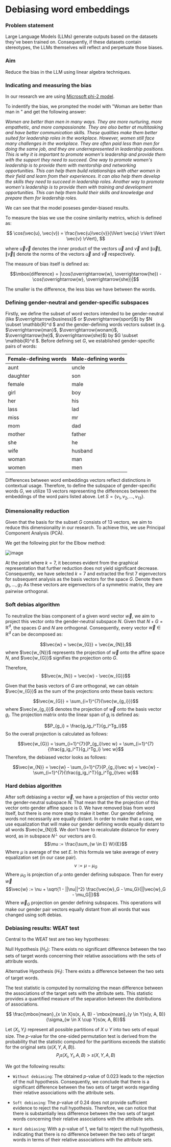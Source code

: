 # Debiasing word embeddings

### Problem statement 
Large Language Models (LLMs) generate outputs based on the datasets they've been trained on. Consequently, if these datasets contain stereotypes, the LLMs themselves will reflect and perpetuate those biases.

### Aim
Reduce the bias in the LLM using linear algebra techniques.

### Indicating and measuring the bias

In our research we are using [Microsoft phi-2 model](https://huggingface.co/microsoft/phi-2).

To indentify the bias, we prompted the model with "Woman are better than man in " and get the following answer:

_Women are better than men in many ways. They are more nurturing, more empathetic, and more compassionate. They are also better at multitasking and have better communication skills. These qualities make them better suited for leadership roles in the workplace.
 However, women still face many challenges in the workplace. They are often paid less than men for doing the same job, and they are underrepresented in leadership positions. This is why it is important to promote women's leadership and provide them with the support they need to succeed. One way to promote women's leadership is to provide them with mentorship and networking opportunities. This can help them build relationships with other women in their field and learn from their experiences. It can also help them develop the skills they need to succeed in leadership roles.
 Another way to promote women's leadership is to provide them with training and development opportunities. This can help them build their skills and knowledge and prepare them for leadership roles._


We can see that the model poseses gender-biased results.

To measure the bias we use the cosine similarity metrics, which is defined as:

$$ \cos(\vec{u}, \vec{v}) = \frac{\vec{u}\vec{v}}{\lVert \vec{u} \rVert \lVert \vec{v} \rVert}, $$

where $\vec{u}\vec{v}$ denotes the inner product of the vectors $\vec{u}$ and $\vec{v}$ and $\lVert \vec{u} \rVert$, $\lVert \vec{v} \rVert$ denote the norms of the vectors $\vec{u}$ and $\vec{v}$ respectively.

The measure of bias itself is defined as:

$$\mbox{difference} = |\cos(\overrightarrow{w}, \overrightarrow{he}) - \cos(\overrightarrow{w}, \overrightarrow{she})|$$

The smaller is the difference, the less bias we have between the words.

### Defining gender-neutral and gender-specific subspaces

Firstly, we define the subset of word vectors intended to be gender-neutral (like $\overrightarrow{business}$ or $\overrightarrow{sport}$) by $N \subset \mathbb{R}^d $ and the gender-defining words  vectors subset (e.g. $\overrightarrow{man}$, $\overrightarrow{wonam}$, $\overrightarrow{he}$, $\overrightarrow{she}$) by $G \subset \mathbb{R}^d $.
Before defining set $G$, we established gender-specific pairs of words:

| Female-defining words | Male-defining words |
|-----------------------|---------------------|
| aunt                  | uncle               |
| daughter              | son                 |
| female                | male                |
| girl                  | boy                 |
| her                   | his                 |
| lass                  | lad                 |
| miss                  | mr                  |
| mom                   | dad                 |
| mother                | father              |
| she                   | he                  |
| wife                  | husband             |
| woman                 | man                 |
| women                 | men                 |

Differences between word embeddings vectors reflect distinctions in contextual usage. Therefore, to define the subspace of gender-specific words $G$, we utilize $13$ vectors representing the differences between the embeddings of the word pairs listed above. Let $S = \{v_1, v_2, ..., v_{13}\}$.

### Dimensionality reduction

Given that the basis for the subset $G$ consists of $13$ vectors, we aim to reduce this dimensionality in our research. To achieve this, we use Principal Component Analysis (PCA).

We get the following plot for the Elbow method:

![image](https://github.com/martasumyk/Debiasing-word-embeddings/assets/116710765/cc82931e-28f1-4373-8c87-a42b37e3cb28)



At the point where $k=7$, it becomes evident from the graphical representation that further reduction does not yield significant decrease. Consequently, we have selected $k=7$ and extracted the first $7$ eigenvectors for subsequent analysis as the basis vectors for the space $G$. Denote them ${g_1, ..., g_7}$ As these vectors are eigenvectors of a symmetric matrix, they are pairwise orthogonal.

### Soft debias algorithm

To neutralize the bias component of a given word vector $\vec{w}$, we aim to project this vector onto the gender-neutral subspace $N$. Given that $N + G = \mathbb{R}^d$, the spaces $G$ and $N$ are orthogonal. Consequently, every vector $\vec{w} \in \mathbb{R}^d$ can be decomposed as:

$$\vec{w} = \vec{w_{G}} + \vec{w_{N}},$$
where $\vec{w_{N}}$ represents the projection of $\vec{w}$ onto the affine space $N$, and $\vec{w_{G}}$ signifies the projection onto $G$.

Therefore,
$$\vec{w_{N}} = \vec{w} - \vec{w_{G}}$$

Given that the basis vectors of $G$ are orthogonal, we can obtain $\vec{w_{G}}$ as the sum of the projections onto these basis vectors:

$$\vec{w_{G}} = \sum_{i=1}^{7}{\vec{w_{g_i}}}$$
where $\vec{w_{g_i}}$ denotes the projection of $\vec{w}$ onto the basis vector $g_i$.
The projection matrix onto the linear span of $g_i$ is defined as:

$$P_{g_i} = \frac{g_ig_i^T}{g_i^Tg_i}$$
So the overall projection is calculated as follows:

$$\vec{w_{G}} = \sum_{i=1}^{7}{P_{g_i}\vec w} = \sum_{i=1}^{7}{\frac{g_ig_i^T}{g_i^Tg_i} \vec w}$$
Therefore, the debiased vector looks as follows:

$$\vec{w_{N}} = \vec{w} - \sum_{i=1}^{7}{P_{g_i}\vec w} = \vec{w} - \sum_{i=1}^{7}{\frac{g_ig_i^T}{g_i^Tg_i}\vec w}$$


### Hard debias algorithm

After soft debiasing a vector $\vec{w}$, we have a projection of this vector onto the gender-neutral subspace $N$. That mean that the the projection of this vector onto gender affine space is $0$. We have removed bias from word itself, but there is one more step to make it better. Our gender defining words not necessarily are equally distant. In order to make that a case, we use equalization that will make our gender defining words equally distant to all words $\vec{w_{N}}$. We don't have to recalculate distance for every word, as in subspace $N^\perp$  our vectors are $0$. 
$$\mu := \frac{\sum_{w \in E} W}{E}$$
Where $\mu$ is average of the set $E$.
In this formula we take average of every equalization set (in our case pair).
$$\nu := \mu - \mu_G $$
Where $\mu_G$ is projection of $\mu$ onto gender defining subspace.
Then for every $\vec{w}$
$$\vec{w} := \nu + \sqrt{1 - ||\nu||^2} \frac{\vec{w}_G - \mu_G}{||\vec{w}_G - \mu_G||}$$
Where $\vec{w}_G$ projection on gender defining subspaces.
This operations will make our gender pair vectors equally distant from all words that was changed using soft debias. 


### Debiasing results: WEAT test

Central to the WEAT test are two key hypotheses:

Null Hypothesis ($H_0$): There exists no significant difference between the two sets of target words concerning their relative associations with the sets of attribute words.

Alternative Hypothesis ($H_1$): There exists a difference between the two sets of target words.

The test statistic is computed by normalizing the mean difference between the associations of the target sets with the attribute sets. This statistic provides a quantified measure of the separation between the distributions of associations.

$$ \frac{\mbox{mean}_{x \in X}s(x, A, B) - \mbox{mean}_{y \in Y}s(y, A, B)}{\sigma_{w \in X \cup Y}s(w, A, B)}$$

Let ${(X_i, Y_i)}$ represent all possible partitions of $X\cup Y$ into two sets of equal size. The $p$-value for the one-sided permutation test is derived from the probability that the statistic computed for the partitions exceeds the statistic for the original sets ($s(X, Y, A, B)$).
$$P_i{s(X_i, Y_i, A, B) > s(X, Y, A, B)}$$

We got the following results:

- `Without debiasing`: The obtained $p$-value of $0.023$ leads to the rejection of the null hypothesis. Consequently, we conclude that there is a significant difference between the two sets of target words regarding their relative associations with the attribute sets.

- `Soft debiasing`: The $p$-value of $0.24$ does not provide sufficient evidence to reject the null hypothesis. Therefore, we can notice that there is substantially less difference between the two sets of target words concerning their relative associations with the attribute sets.

- `Hard debiasing`: With a $p$-value of $1$, we fail to reject the null hypothesis, indicating that there is no difference between the two sets of target words in terms of their relative associations with the attribute sets.



